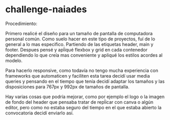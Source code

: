 # challenge-naiades

Procedimiento:

Primero realicé el diseño para un tamaño de pantalla de computadora personal común. Como suelo hacer en este tipo de proyectos, fuí de lo general a lo mas especifico. Partiendo de las etiquetas header, main y footer. Despues pensé y apĺiqué flexbox y grid en cada contenedor dependiendo lo que creía mas conveniente y apliqué los estilos acordes al modelo. 

Para hacerlo responsive, como todavía no tengo mucha experiencia con frameworks que automaticen y faciliten esta tarea decidí usar media queries y pensando en el tiempo que tenía decidí adaptar los tamaños y las disposiciones para 767px y 992px de tamaños de pantalla.

Hay varias cosas que podría mejorar, como por ejemplo el logo o la imagen de fondo del header que pensaba tratar de repĺicar con canva o algún editor, pero como no estaba seguro del tiempo en el que estaba abierto la convocatoria decidí enviarlo así. 

